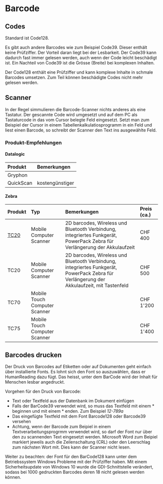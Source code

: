 # Barcode

## Codes

Standard ist Code128.

Es gibt auch andere Barcodes wie zum Beispiel Code39. Dieser enthält keine Prüfziffer. Der Vorteil daran liegt bei der Lesbarkeit. Der Code39 kann dadurch fast immer gelesen werden, auch wenn der Code leicht beschädigt ist. Ein Nachteil von Code39 ist die Grösse (Breite) bei komplexen Inhalten.  

Der Code128 enthält eine Prüfziffer und kann komplexe Inhalte in schmale Barcodes umsetzen. Zum Teil können beschädigte Codes nicht mehr gelesen werden. 

## Scanner

In der Regel simmulieren die Barcode-Scanner nichts anderes als eine Tastatur. Der gescannte Code wird umgesetzt und auf dem PC als Tastaturcode in das vom Cursor belegte Feld eingesetzt. Setzt man zum Beispiel der Cursor in einem Tabellenkalkulatiosprogramm in ein Feld und liest einen Barcode, so schreibt der Scanner den Text ins ausgewählte Feld.

### Produkt-Empfehlungen

#### Datalogic

| Produkt | Bemerkungen  |
|:- |:- |
| Gryphon |  |
| QuickScan | kostengünstiger |

#### Zebra

| Produkt | Typ  | Bemerkungen | Preis (ca.)
|:- |:- |:- |:- |
| [TC20](https://www.zebra.com/us/en/products/mobile-computers/handheld/tc20.html) | Mobile Computer Scanner | 2D barcodes, Wireless und Bluetooth Verbindung, integriertes Funkgerät, PowerPack Zebra für Verlängerung der Akkulaufzeit | CHF 400
| TC20 | Mobile Computer Scanner | 2D barcodes, Wireless und Bluetooth Verbindung, integriertes Funkgerät, PowerPack Zebra für Verlängerung der Akkulaufzeit, mit Tastenfeld | CHF 500
| TC70 | Mobile Touch Computer Scanner | | CHF 1'200
| TC75 | Mobile Touch Computer Scanner | | CHF 1'400

## Barcodes drucken

Der Druck von Barcodes auf Etiketten oder auf Dokumenten geht einfach über installierte Fonts. Es lohnt sich den Font so auszuwählen, dass er HumanReading dazu fügt. Das heisst, unter dem BarCode wird der Inhalt für Menschen lesbar angedruckt.

Vorgehen für den Druck von Barcode:
- Text oder Textfeld aus der Datenbank im Dokument einfügen
- Falls der BarCode39 verwendet wird, so muss das Textfeld mit einem * beginnen und mit einem * enden. Zum Beispiel *12-789a*
- Das eingefügte Textfeld mit dem Font Barcode128 oder Barcode39 versehen
- Achtung, wenn der Barcode zum Beipiel in einem Textverarbeitungsprogrmm verwendet wird, so darf der Font nur über den zu scannenden Text eingesetzt werden. Microsoft Word zum Beipiel markiert jeweils auch die Zeilenschaltung (CRL) oder den Leerschlag zum nächsten Wort mit. Dies kann der Scanner nicht lesen.

Weiter zu beachten: der Font für den BarCode128 kann unter dem Betriebssystem Windows Probleme mit der Prüfziffer haben. Mit einem Sicherheitsupdate von Windows 10 wurde die GDI-Schnittstelle verändert, sodass bei 1000 gedruckten Barcodes deren 18 nicht gelesen werden können.
